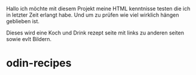 Hallo ich möchte mit diesem Projekt meine HTML kenntnisse testen die ich in letzter Zeit
erlangt habe. Und um zu prüfen wie viel wirklich hängen geblieben ist.

Dieses wird eine Koch und Drink rezept seite mit links zu anderen seiten sowie evlt Bildern.
# odin-recipes
